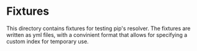 # Fixtures

This directory contains fixtures for testing pip's resolver. The fixtures are written as yml files, with a convinient format that allows for specifying a custom index for temporary use.

<!-- TODO: Add a good description of the format and how it can be used. -->
